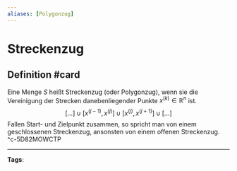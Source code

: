```yaml
---
aliases: [Polygonzug]
---
```


# Streckenzug
## Definition #card
Eine Menge $S$ heißt Streckenzug (oder Polygonzug), wenn sie die Vereinigung der Strecken danebenliegender Punkte $x^{(k)} \in \mathbb{R}^n$ ist.
$$[...] \cup [x^{(j-1)},x^{(j)}] \cup [x^{(j)},x^{(j+1)}] \cup [...]$$
Fallen Start- und Zielpunkt zusammen, so spricht man von einem geschlossenen Streckenzug, ansonsten von einem offenen Streckenzug.
^c-5D82MOWCTP

---
**Tags**: 
